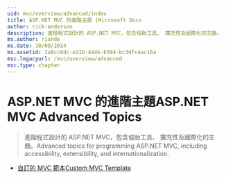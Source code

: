 ```yaml
---
uid: mvc/overview/advanced/index
title: ASP.NET MVC 的進階主題 |Microsoft Docs
author: rick-anderson
description: 進階程式設計的 ASP.NET MVC，包含協助工具、 擴充性及國際化的主題。
ms.author: riande
ms.date: 10/09/2014
ms.assetid: 2a8cc0dc-e21b-444b-b394-bc3dfceac16a
msc.legacyurl: /mvc/overview/advanced
msc.type: chapter
---
```

<a name="aspnet-mvc-advanced-topics"></a><span data-ttu-id="05125-103">ASP.NET MVC 的進階主題</span><span class="sxs-lookup"><span data-stu-id="05125-103">ASP.NET MVC Advanced Topics</span></span>
====================
> <span data-ttu-id="05125-104">進階程式設計的 ASP.NET MVC，包含協助工具、 擴充性及國際化的主題。</span><span class="sxs-lookup"><span data-stu-id="05125-104">Advanced topics for programming ASP.NET MVC, including accessibility, extensibility, and internationalization.</span></span>


- [<span data-ttu-id="05125-105">自訂的 MVC 範本</span><span class="sxs-lookup"><span data-stu-id="05125-105">Custom MVC Template</span></span>](custom-mvc-templates.md)
